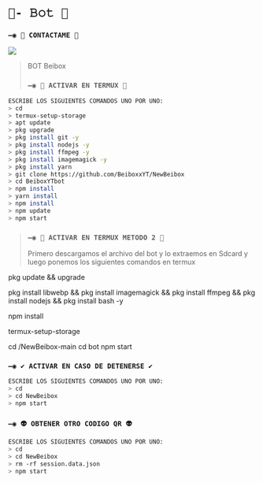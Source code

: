 # `🧿- 𝙱𝚘𝚝 🔮`

### `—◉ 👑 CONTACTAME 👑`
<a href="http://wa.me/51910925550" target="blank"><img src="https://img.shields.io/badge/BeiboxZapper-25D366?style=for-the-badge&logo=whatsapp&logoColor=white" /></a>
>  BOT Beibox
>  ### `—◉ 👾 ACTIVAR EN TERMUX 👾`
```bash
ESCRIBE LOS SIGUIENTES COMANDOS UNO POR UNO:
> cd
> termux-setup-storage
> apt update 
> pkg upgrade 
> pkg install git -y
> pkg install nodejs -y
> pkg install ffmpeg -y
> pkg install imagemagick -y
> pkg install yarn
> git clone https://github.com/BeiboxxYT/NewBeibox
> cd BeiboxYTbot
> npm install
> yarn install 
> npm install
> npm update
> npm start
```

>  ### `—◉ 👾 ACTIVAR EN TERMUX METODO 2 👾`
>  Primero descargamos el archivo del bot y lo extraemos en Sdcard y luego ponemos los siguientes comandos en termux

pkg update && upgrade
 
pkg install libwebp && pkg install imagemagick && pkg install ffmpeg && pkg install nodejs && pkg install bash -y
 
npm install
 
termux-setup-storage
 
cd /NewBeibox-main
cd bot
npm start

### `—◉ ✔️ ACTIVAR EN CASO DE DETENERSE ✔️`
```bash
ESCRIBE LOS SIGUIENTES COMANDOS UNO POR UNO:
> cd 
> cd NewBeibox
> npm start
```

### `—◉ 👽 OBTENER OTRO CODIGO QR 👽`
```bash
ESCRIBE LOS SIGUIENTES COMANDOS UNO POR UNO:
> cd 
> cd NewBeibox
> rm -rf session.data.json
> npm start
```
